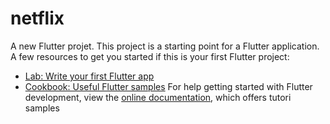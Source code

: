 # netflix
A new Flutter projet.
This project is a starting point for a Flutter application.
A few resources to get you started if this is your first Flutter project:
- [Lab: Write your first Flutter app](https://docs.flutter.dev/get-started/codelab)
- [Cookbook: Useful Flutter samples](https://docs.flutter.dev/cookbook)
For help getting started with Flutter development, view the
[online documentation](https://docs.flutter.dev/), which offers tutori
samples
